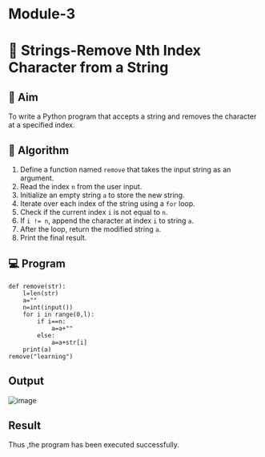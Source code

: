 # Module-3
# 🧹 Strings-Remove Nth Index Character from a String

## 🎯 Aim
To write a Python program that accepts a string and removes the character at a specified index.

## 🧠 Algorithm
1. Define a function named `remove` that takes the input string as an argument.
2. Read the index `n` from the user input.
3. Initialize an empty string `a` to store the new string.
4. Iterate over each index of the string using a `for` loop.
5. Check if the current index `i` is not equal to `n`.
6. If `i != n`, append the character at index `i` to string `a`.
7. After the loop, return the modified string `a`.
8. Print the final result.

## 💻 Program
```
def remove(str): 
    l=len(str) 
    a="" 
    n=int(input()) 
    for i in range(0,l): 
        if i==n: 
            a=a+"" 
        else: 
            a=a+str[i] 
    print(a)
remove("learning")
```

## Output
![image](https://github.com/user-attachments/assets/14d0c078-8de5-463e-8cbb-a92143c919c0)

## Result
Thus ,the program has been executed successfully.

